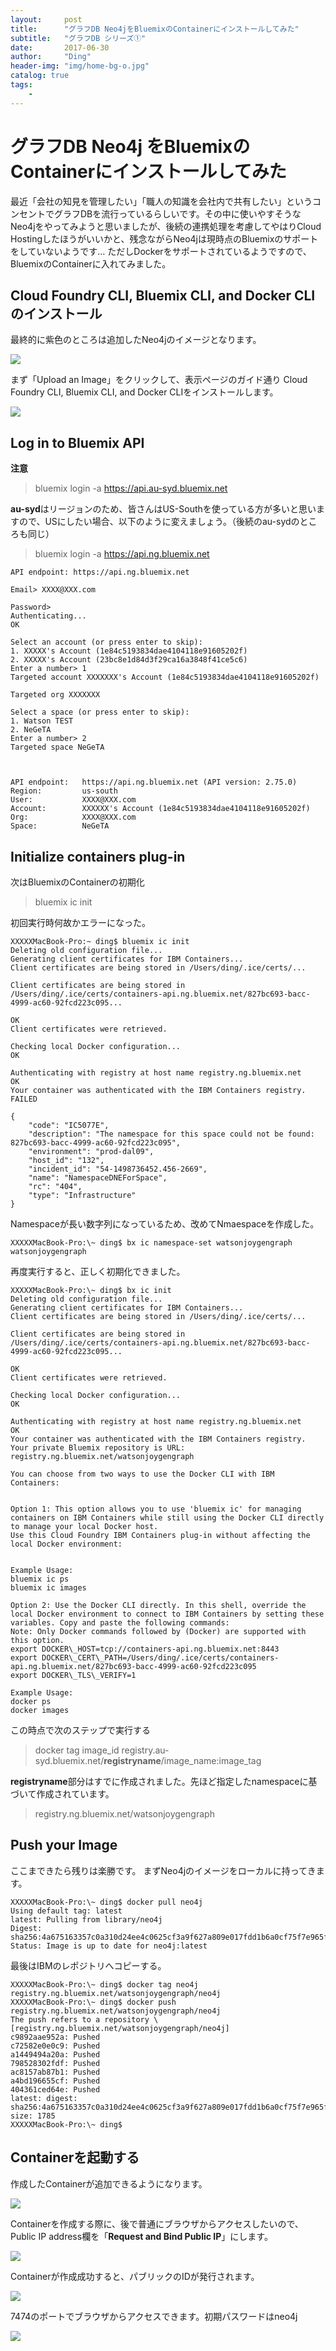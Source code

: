 ```yaml
---
layout:     post
title:      "グラフDB Neo4jをBluemixのContainerにインストールしてみた"
subtitle:   "グラフDB シリーズ①"
date:       2017-06-30
author:     "Ding"
header-img: "img/home-bg-o.jpg"
catalog: true
tags:
    - 
---
```

# グラフDB Neo4j をBluemixのContainerにインストールしてみた

最近「会社の知見を管理したい」「職人の知識を会社内で共有したい」というコンセントでグラフDBを流行っているらしいです。その中に使いやすそうなNeo4jをやってみようと思いましたが、後続の連携処理を考慮してやはりCloud Hostingしたほうがいいかと、残念ながらNeo4jは現時点のBluemixのサポートをしていないようです… ただしDockerをサポートされているようですので、BluemixのContainerに入れてみました。

## Cloud Foundry CLI, Bluemix CLI, and Docker CLIのインストール
最終的に紫色のところは追加したNeo4jのイメージとなります。

![](https://farm5.staticflickr.com/4257/34771024844_d354994813_o.jpg)

まず「Upload an Image」をクリックして、表示ページのガイド通り Cloud Foundry CLI, Bluemix CLI, and Docker CLIをインストールします。

![](https://farm5.staticflickr.com/4255/35444191322_4cf3c30fae_o.jpg)

## Log in to Bluemix API

**注意**
> bluemix login -a https://api.au-syd.bluemix.net

**au-syd**はリージョンのため、皆さんはUS-Southを使っている方が多いと思いますので、USにしたい場合、以下のように変えましょう。（後続のau-sydのところも同じ）

> bluemix login -a https://api.ng.bluemix.net

	API endpoint: https://api.ng.bluemix.net
	
	Email> XXXX@XXX.com
	
	Password> 
	Authenticating...
	OK
	
	Select an account (or press enter to skip):
	1. XXXXX's Account (1e84c5193834dae4104118e91605202f)
	2. XXXXX's Account (23bc8e1d84d3f29ca16a3848f41ce5c6)
	Enter a number> 1
	Targeted account XXXXXXX's Account (1e84c5193834dae4104118e91605202f)
	
	Targeted org XXXXXXX
	
	Select a space (or press enter to skip):
	1. Watson TEST
	2. NeGeTA
	Enter a number> 2
	Targeted space NeGeTA
	
	
	                   
	API endpoint:   https://api.ng.bluemix.net (API version: 2.75.0)   
	Region:         us-south   
	User:           XXXX@XXX.com   
	Account:        XXXXXX's Account (1e84c5193834dae4104118e91605202f)   
	Org:            XXXX@XXX.com
	Space:          NeGeTA   
	

## Initialize containers plug-in

次はBluemixのContainerの初期化

> bluemix ic init

初回実行時何故かエラーになった。

	XXXXXMacBook-Pro:~ ding$ bluemix ic init
	Deleting old configuration file...
	Generating client certificates for IBM Containers...
	Client certificates are being stored in /Users/ding/.ice/certs/...
	
	Client certificates are being stored in /Users/ding/.ice/certs/containers-api.ng.bluemix.net/827bc693-bacc-4999-ac60-92fcd223c095...
	
	OK
	Client certificates were retrieved.
	
	Checking local Docker configuration...
	OK
	
	Authenticating with registry at host name registry.ng.bluemix.net
	OK
	Your container was authenticated with the IBM Containers registry.
	FAILED
	
	{
	    "code": "IC5077E", 
	    "description": "The namespace for this space could not be found: 827bc693-bacc-4999-ac60-92fcd223c095", 
	    "environment": "prod-dal09", 
	    "host_id": "132", 
	    "incident_id": "54-1498736452.456-2669", 
	    "name": "NamespaceDNEForSpace", 
	    "rc": "404", 
	    "type": "Infrastructure"
	}
	

Namespaceが長い数字列になっているため、改めてNmaespaceを作成した。

	XXXXXMacBook-Pro:\~ ding$ bx ic namespace-set watsonjoygengraph
	watsonjoygengraph

再度実行すると、正しく初期化できました。

	XXXXXMacBook-Pro:\~ ding$ bx ic init
	Deleting old configuration file...
	Generating client certificates for IBM Containers...
	Client certificates are being stored in /Users/ding/.ice/certs/...
	
	Client certificates are being stored in /Users/ding/.ice/certs/containers-api.ng.bluemix.net/827bc693-bacc-4999-ac60-92fcd223c095...
	
	OK
	Client certificates were retrieved.
	
	Checking local Docker configuration...
	OK
	
	Authenticating with registry at host name registry.ng.bluemix.net
	OK
	Your container was authenticated with the IBM Containers registry.
	Your private Bluemix repository is URL: registry.ng.bluemix.net/watsonjoygengraph
	
	You can choose from two ways to use the Docker CLI with IBM Containers:
	
	
	Option 1: This option allows you to use 'bluemix ic' for managing containers on IBM Containers while still using the Docker CLI directly to manage your local Docker host.
	Use this Cloud Foundry IBM Containers plug-in without affecting the local Docker environment:
	
	
	Example Usage:
	bluemix ic ps
	bluemix ic images
	
	Option 2: Use the Docker CLI directly. In this shell, override the local Docker environment to connect to IBM Containers by setting these variables. Copy and paste the following commands:
	Note: Only Docker commands followed by (Docker) are supported with this option. 
	export DOCKER\_HOST=tcp://containers-api.ng.bluemix.net:8443
	export DOCKER\_CERT\_PATH=/Users/ding/.ice/certs/containers-api.ng.bluemix.net/827bc693-bacc-4999-ac60-92fcd223c095
	export DOCKER\_TLS\_VERIFY=1
	
	Example Usage:
	docker ps
	docker images

この時点で次のステップで実行する

> docker tag image\_id registry.au-syd.bluemix.net/**registryname**/image\_name:image\_tag

**registryname**部分はすでに作成されました。先ほど指定したnamespaceに基づいて作成されています。

> registry.ng.bluemix.net/watsonjoygengraph

## Push your Image

ここまできたら残りは楽勝です。
まずNeo4jのイメージをローカルに持ってきます。

	XXXXXMacBook-Pro:\~ ding$ docker pull neo4j
	Using default tag: latest
	latest: Pulling from library/neo4j
	Digest: sha256:4a675163357c0a310d24ee4c0625cf3a9f627a809e017fdd1b6a0cf75f7e965f
	Status: Image is up to date for neo4j:latest

最後はIBMのレポジトリへコピーする。

	XXXXXMacBook-Pro:\~ ding$ docker tag neo4j registry.ng.bluemix.net/watsonjoygengraph/neo4j
	XXXXXMacBook-Pro:\~ ding$ docker push registry.ng.bluemix.net/watsonjoygengraph/neo4j
	The push refers to a repository \[registry.ng.bluemix.net/watsonjoygengraph/neo4j]
	c9892aae952a: Pushed 
	c72582e0e0c9: Pushed 
	a1449494a20a: Pushed 
	798528302fdf: Pushed 
	ac8157ab87b1: Pushed 
	a4bd196655cf: Pushed 
	404361ced64e: Pushed 
	latest: digest: sha256:4a675163357c0a310d24ee4c0625cf3a9f627a809e017fdd1b6a0cf75f7e965f size: 1785
	XXXXXMacBook-Pro:\~ ding$ 

## Containerを起動する
作成したContainerが追加できるようになります。

![](https://farm5.staticflickr.com/4257/34771024844_d354994813_o.jpg)

Containerを作成する際に、後で普通にブラウザからアクセスしたいので、Public IP address欄を「**Request and Bind Public IP**」にします。

![](https://farm5.staticflickr.com/4193/35612608715_9daeb8f23a_o.jpg)

Containerが作成成功すると、パブリックのIDが発行されます。

![](https://farm5.staticflickr.com/4036/35226180690_004b1dfdf3_o.jpg)

7474のポートでブラウザからアクセスできます。初期パスワードはneo4j

![](https://farm5.staticflickr.com/4282/35612782295_666323abfd_o.jpg)

